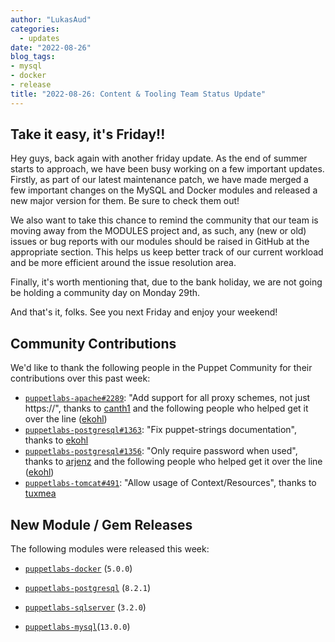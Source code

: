 ```yaml
---
author: "LukasAud"
categories:
  - updates
date: "2022-08-26"
blog_tags:
- mysql
- docker
- release
title: "2022-08-26: Content & Tooling Team Status Update"
---
```


## Take it easy, it's Friday!!

Hey guys, back again with another friday update. As the end of summer starts to approach, we have been busy working on a few important updates. Firstly, as part of our latest maintenance patch, we have made merged
a few important changes on the MySQL and Docker modules and released a new major version for them. Be sure to check them out!

We also want to take this chance to remind the community that our team is moving away from the MODULES project and, as such, any (new or old) issues or bug reports with our modules should be raised in GitHub at the 
appropriate section. This helps us keep better track of our current workload and be more efficient around the issue resolution area.

Finally, it's worth mentioning that, due to the bank holiday, we are not going be holding a community day on Monday 29th.

And that's it, folks. See you next Friday and enjoy your weekend!

## Community Contributions

We'd like to thank the following people in the Puppet Community for their contributions over this past week:

- [`puppetlabs-apache#2289`][puppetlabs-apache-pr-2289]: "Add support for all proxy schemes, not just https://", thanks to [canth1][canth1] and the following people who helped get it over the line ([ekohl][ekohl])
- [`puppetlabs-postgresql#1363`][puppetlabs-postgresql-pr-1363]: "Fix puppet-strings documentation", thanks to [ekohl][ekohl]
- [`puppetlabs-postgresql#1356`][puppetlabs-postgresql-pr-1356]: "Only require password when used", thanks to [arjenz][arjenz] and the following people who helped get it over the line ([ekohl][ekohl])
- [`puppetlabs-tomcat#491`][puppetlabs-tomcat-pr-491]: "Allow usage of Context/Resources", thanks to [tuxmea][tuxmea]

## New Module / Gem Releases

The following modules were released this week:

- [`puppetlabs-docker`][puppetlabs-docker] (`5.0.0`)
- [`puppetlabs-postgresql`][puppetlabs-postgresql] (`8.2.1`)
- [`puppetlabs-sqlserver`][puppetlabs-sqlserver] (`3.2.0`)
- [`puppetlabs-mysql`][puppetlabs-mysql](`13.0.0`)

  [puppetlabs-docker]: https://github.com/puppetlabs/puppetlabs-docker
  [puppetlabs-postgresql]: https://github.com/puppetlabs/puppetlabs-postgresql
  [puppetlabs-sqlserver]: https://github.com/puppetlabs/puppetlabs-sqlserver
  [puppetlabs-mysql]: https://github.com/puppetlabs/puppetlabs-mysql
  [puppetlabs-apache-pr-2289]: https://github.com/puppetlabs/puppetlabs-apache/pull/2289
  [canth1]: https://github.com/canth1
  [ekohl]: https://github.com/ekohl
  [puppetlabs-postgresql-pr-1363]: https://github.com/puppetlabs/puppetlabs-postgresql/pull/1363
  [puppetlabs-postgresql-pr-1356]: https://github.com/puppetlabs/puppetlabs-postgresql/pull/1356
  [arjenz]: https://github.com/arjenz
  [puppetlabs-tomcat-pr-491]: https://github.com/puppetlabs/puppetlabs-tomcat/pull/491
  [tuxmea]: https://github.com/tuxmea
